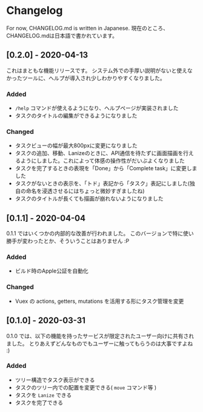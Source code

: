 # Changelog

For now, CHANGELOG.md is written in Japanese.
現在のところ、CHANGELOG.mdは日本語で書かれています。

## [0.2.0] - 2020-04-13

これはまともな機能リリースです。
システム外での手厚い説明がないと使えなかったツールに、ヘルプが導入され少しわかりやすくなりました。

### Added

- `/help` コマンドが使えるようになり、ヘルプページが実装されました
- タスクのタイトルの編集ができるようになりました

### Changed

- タスクビューの幅が最大800pxに変更になりました
- タスクの追加、移動、Lanizeのときに、API通信を待たずに画面描画を行えるようにしました。これによって体感の操作性がだいぶよくなりました
- タスクを完了するときの表現を「Done」から「Complete task」に変更しました
- タスクがないときの表示を、「トド」表記から「タスク」表記にしました(独自の命名を浸透させるにはちょっと微妙すぎましたね)
- タスクのタイトルが長くても描画が崩れないようになりました

## [0.1.1] - 2020-04-04

0.1.1 ではいくつかの内部的な改善が行われました。
このバージョンで特に使い勝手が変わったとか、そういうことはありません :P

### Added

- ビルド時のApple公証を自動化

### Changed

- Vuex の actions, getters, mutations を活用する形にタスク管理を変更

## [0.1.0] - 2020-03-31

0.1.0 では、以下の機能を持ったサービスが限定されたユーザー向けに共有されました。
とりあえずどんなものでもユーザーに触ってもらうのは大事ですよね :)

### Added

- ツリー構造でタスク表示ができる
- タスクのツリー内での配置を変更できる( `move` コマンド等 )
- タスクを `Lanize` できる
- タスクを完了できる
